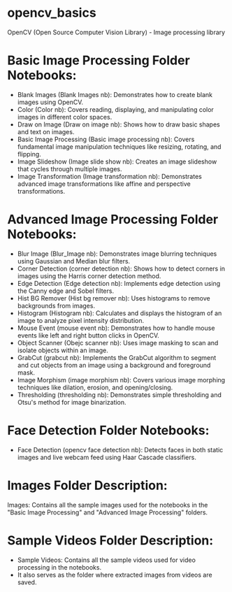 # opencv_basics
OpenCV (Open Source Computer Vision Library) - Image processing library

# Basic Image Processing Folder Notebooks:
- Blank Images (Blank Images nb): Demonstrates how to create blank images using OpenCV.
- Color (Color nb): Covers reading, displaying, and manipulating color images in different color spaces.
- Draw on Image (Draw on image nb): Shows how to draw basic shapes and text on images.
- Basic Image Processing (Basic image processing nb): Covers fundamental image manipulation techniques like resizing, rotating, and flipping.
- Image Slideshow (Image slide show nb): Creates an image slideshow that cycles through multiple images.
- Image Transformation (Image transformation nb): Demonstrates advanced image transformations like affine and perspective transformations.

# Advanced Image Processing Folder Notebooks:
- Blur Image (Blur_Image nb): Demonstrates image blurring techniques using Gaussian and Median blur filters.
- Corner Detection (corner detection nb): Shows how to detect corners in images using the Harris corner detection method.
- Edge Detection (Edge detection nb): Implements edge detection using the Canny edge and Sobel filters.
- Hist BG Remover (Hist bg remover nb): Uses histograms to remove backgrounds from images.
- Histogram (Histogram nb): Calculates and displays the histogram of an image to analyze pixel intensity distribution.
- Mouse Event (mouse event nb): Demonstrates how to handle mouse events like left and right button clicks in OpenCV.
- Object Scanner (Obejc scanner nb): Uses image masking to scan and isolate objects within an image.
- GrabCut (grabcut nb): Implements the GrabCut algorithm to segment and cut objects from an image using a background and foreground mask.
- Image Morphism (image morphism nb): Covers various image morphing techniques like dilation, erosion, and opening/closing.
- Thresholding (thresholding nb): Demonstrates simple thresholding and Otsu's method for image binarization.

# Face Detection Folder Notebooks:
- Face Detection (opencv face detection nb): Detects faces in both static images and live webcam feed using Haar Cascade classifiers.

# Images Folder Description:
Images: Contains all the sample images used for the notebooks in the "Basic Image Processing" and "Advanced Image Processing" folders.

# Sample Videos Folder Description:
- Sample Videos: Contains all the sample videos used for video processing in the notebooks. 
- It also serves as the folder where extracted images from videos are saved.

#

